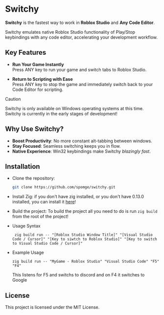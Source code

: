 # Switchy
**Switchy** is the fastest way to work in **Roblox Studio** and **Any Code Editor**.

Switchy emulates native Roblox Studio functionality of Play/Stop keybindings with any code editor, accelerating your development workflow.

## Key Features

- **Run Your Game Instantly**  
  Press ANY key to run your game and switch tabs to Roblox Studio.
  
- **Return to Scripting with Ease**  
  Press ANY key to stop the game and immediately switch back to your Code Editor for scripting.


> [!CAUTION]
> Switchy is only available on Windows operating systems at this time.
> Switchy is currently in the early stages of development!


## Why Use Switchy?

- **Boost Productivity**: No more constant alt-tabbing between windows.
- **Stay Focused**: Seamless switching keeps you in flow.
- **Native Experience**: Win32 keybindings make Switchy *blazingly fast*.


## Installation

- Clone the repository:
   ```bash
   git clone https://github.com/spomge/switchy.git
   ```

- Install Zig:
    if you don't have zig installed, or you don't have 0.13.0 installed, you can install it [here](https://ziglang.org/download/)!

- Build the project: 
    To build the project all you need to do is run `zig build` from the root of the project!

- Usage Syntax
  ```
   zig build run -- "[Roblox Studio Window Title]" "[Visual Studio Code / Cursor]" "[Key to siwtch to Roblox Studio]" "[Key to switch to Visual Studio Code / Cursor]"
   ```

- Example Usage
   ```
   zig build run -- "MyGame - Roblox Studio" "Visual Studio Code" "F5" "F4"
   ```
   This listens for F5 and switchs to discord and on F4 it switches to Google
    

## License

This project is licensed under the MIT License.
